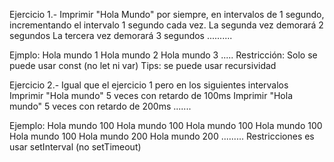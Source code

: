 Ejercicio 1.-
Imprimir "Hola Mundo" por siempre, en intervalos de 1 segundo, incrementando el intervalo 1 segundo cada vez.
La segunda vez demorará 2 segundos
La tercera vez demorará 3 segundos
..........

Ejmplo:
    Hola mundo 1
    Hola mundo 2
    Hola mundo 3
    .....
Restricción: Solo se puede usar const (no let ni var)
Tips: se puede usar recursividad 

Ejercicio 2.-
Igual que el ejercicio 1 pero en los siguientes intervalos
Imprimir "Hola mundo" 5 veces con retardo de 100ms
Imprimir "Hola mundo" 5 veces con retardo de 200ms
.......

Ejemplo:
    Hola mundo 100
    Hola mundo 100
    Hola mundo 100
    Hola mundo 100
    Hola mundo 100
    Hola mundo 200
    Hola mundo 200
    .........
Restricciones es usar setInterval (no setTimeout)


